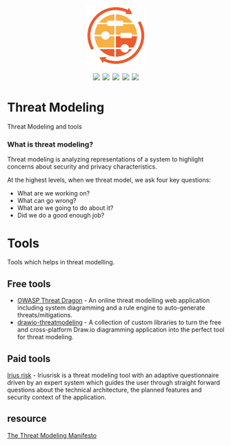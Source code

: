 <h1 align="center">
  <br>
  <a href=""><img src="/img/logo.png" alt="" width="140px;"></a>
  <br>
  <img src="https://img.shields.io/badge/PRs-welcome-blue">
  <img src="https://img.shields.io/github/last-commit/kh4sh3i/Threat-Modeling">
  <img src="https://img.shields.io/github/commit-activity/m/kh4sh3i/Threat-Modeling">
  <a href="https://twitter.com/intent/follow?screen_name=kh4sh3i_"><img src="https://img.shields.io/twitter/follow/kh4sh3i_?style=flat&logo=twitter"></a>
  <a href="https://github.com/kh4sh3i"><img src="https://img.shields.io/github/stars/kh4sh3i?style=flat&logo=github"></a>
</h1>

# Threat Modeling
 Threat Modeling and tools
 
### What is threat modeling?
Threat modeling is analyzing representations of a system to highlight concerns about security and privacy characteristics.

At the highest levels, when we threat model, we ask four key questions:

* What are we working on?
* What can go wrong?
* What are we going to do about it?
* Did we do a good enough job?

# Tools
Tools which helps in threat modelling.

## Free tools
* [OWASP Threat Dragon](https://owasp.org/www-project-threat-dragon/) - An online threat modelling web application including system diagramming and a rule engine to auto-generate threats/mitigations.
* [drawio-threatmodeling](https://github.com/michenriksen/drawio-threatmodeling) - A collection of custom libraries to turn the free and cross-platform Draw.io diagramming application into the perfect tool for threat modeling.

## Paid tools
[Irius risk](https://iriusrisk.com/threat-modeling-tool/) - Iriusrisk is a threat modeling tool with an adaptive questionnaire driven by an expert system which guides the user through straight forward questions about the technical architecture, the planned features and security context of the application.

## resource 
[The Threat Modeling Manifesto](https://www.threatmodelingmanifesto.org/)
